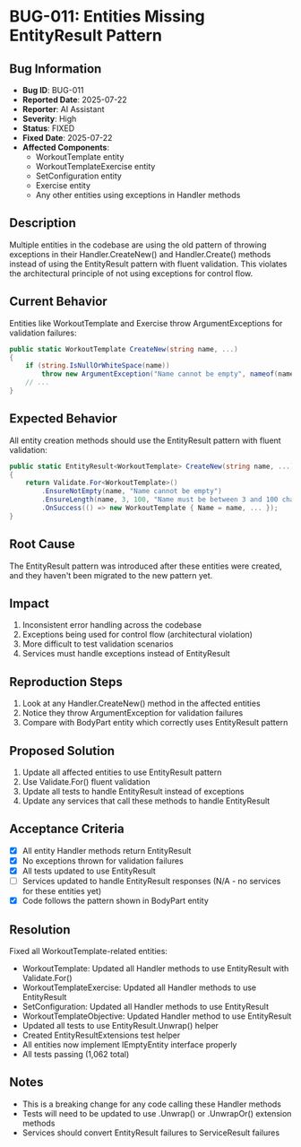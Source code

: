 # BUG-011: Entities Missing EntityResult Pattern

## Bug Information
- **Bug ID**: BUG-011
- **Reported Date**: 2025-07-22
- **Reporter**: AI Assistant
- **Severity**: High
- **Status**: FIXED
- **Fixed Date**: 2025-07-22
- **Affected Components**: 
  - WorkoutTemplate entity
  - WorkoutTemplateExercise entity
  - SetConfiguration entity
  - Exercise entity
  - Any other entities using exceptions in Handler methods

## Description
Multiple entities in the codebase are using the old pattern of throwing exceptions in their Handler.CreateNew() and Handler.Create() methods instead of using the EntityResult pattern with fluent validation. This violates the architectural principle of not using exceptions for control flow.

## Current Behavior
Entities like WorkoutTemplate and Exercise throw ArgumentExceptions for validation failures:
```csharp
public static WorkoutTemplate CreateNew(string name, ...)
{
    if (string.IsNullOrWhiteSpace(name))
        throw new ArgumentException("Name cannot be empty", nameof(name));
    // ...
}
```

## Expected Behavior
All entity creation methods should use the EntityResult pattern with fluent validation:
```csharp
public static EntityResult<WorkoutTemplate> CreateNew(string name, ...)
{
    return Validate.For<WorkoutTemplate>()
        .EnsureNotEmpty(name, "Name cannot be empty")
        .EnsureLength(name, 3, 100, "Name must be between 3 and 100 characters")
        .OnSuccess(() => new WorkoutTemplate { Name = name, ... });
}
```

## Root Cause
The EntityResult pattern was introduced after these entities were created, and they haven't been migrated to the new pattern yet.

## Impact
1. Inconsistent error handling across the codebase
2. Exceptions being used for control flow (architectural violation)
3. More difficult to test validation scenarios
4. Services must handle exceptions instead of EntityResult

## Reproduction Steps
1. Look at any Handler.CreateNew() method in the affected entities
2. Notice they throw ArgumentException for validation failures
3. Compare with BodyPart entity which correctly uses EntityResult pattern

## Proposed Solution
1. Update all affected entities to use EntityResult pattern
2. Use Validate.For<T>() fluent validation
3. Update all tests to handle EntityResult instead of exceptions
4. Update any services that call these methods to handle EntityResult

## Acceptance Criteria
- [x] All entity Handler methods return EntityResult<T>
- [x] No exceptions thrown for validation failures
- [x] All tests updated to use EntityResult
- [ ] Services updated to handle EntityResult responses (N/A - no services for these entities yet)
- [x] Code follows the pattern shown in BodyPart entity

## Resolution
Fixed all WorkoutTemplate-related entities:
- WorkoutTemplate: Updated all Handler methods to use EntityResult with Validate.For<T>()
- WorkoutTemplateExercise: Updated all Handler methods to use EntityResult
- SetConfiguration: Updated all Handler methods to use EntityResult
- WorkoutTemplateObjective: Updated Handler method to use EntityResult
- Updated all tests to use EntityResult.Unwrap() helper
- Created EntityResultExtensions test helper
- All entities now implement IEmptyEntity<T> interface properly
- All tests passing (1,062 total)

## Notes
- This is a breaking change for any code calling these Handler methods
- Tests will need to be updated to use .Unwrap() or .UnwrapOr() extension methods
- Services should convert EntityResult failures to ServiceResult failures
